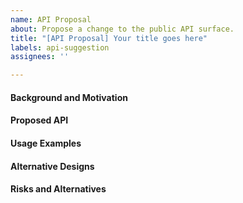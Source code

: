 ```yaml
---
name: API Proposal
about: Propose a change to the public API surface.
title: "[API Proposal] Your title goes here"
labels: api-suggestion
assignees: ''

---
```


#### Background and Motivation

<!--
We welcome API proposals! We have a process to evaluate the value and shape of new API. There is an overview of our process [here](https://github.com/dotnet/runtime/blob/master/docs/project/api-review-process.md). This template will help us gather the information we need to start the review process.
First, please describe the purpose and value of the new API here.
-->

#### Proposed API

<!--
Please provide the specific public API signature diff that you are proposing. For example:
```diff
namespace System.Collections.Generic
{
-    public class HashSet<T> : ICollection<T>, ISet<T> {
+    public class HashSet<T> : ICollection<T>, ISet<T>, IReadOnlySet<T> {
     }
```
You may find the [Framework Design Guidelines](https://github.com/dotnet/runtime/blob/master/docs/coding-guidelines/framework-design-guidelines-digest.md) helpful.
-->

#### Usage Examples

<!--
Please provide code examples that highlight how the proposed API additions are meant to be consumed.
This will help suggest whether the API has the right shape to be functional, performant and useable.
You can use code blocks like this:
``` C#
// some lines of code here
```
-->

#### Alternative Designs

<!--
Were there other options you considered, such as alternative API shapes?
-->

#### Risks and Alternatives

<!--
Please mention any risks that to your knowledge the API proposal might entail, such as breaking changes, performance regressions, etc.
-->
